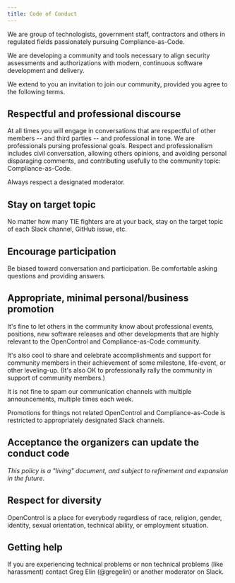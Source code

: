 ```yaml
---
title: Code of Conduct
---
```


We are group of technologists, government staff, contractors and others in regulated fields passionately pursuing Compliance-as-Code.

We are developing a community and tools necessary to align security assessments and authorizations with modern, continuous software development and delivery.

We extend to you an invitation to join our community, provided you agree to the following terms.

## Respectful and professional discourse

At all times you will engage in conversations that are respectful of other members -- and third parties -- and professional in tone. We are professionals pursing professional goals. Respect and professionalism includes civil conversation, allowing others opinions, and avoiding personal disparaging comments, and contributing usefully to the community topic: Compliance-as-Code.

Always respect a designated moderator.

## Stay on target topic

No matter how many TIE fighters are at your back, stay on the target topic of each Slack channel, GitHub issue, etc.

## Encourage participation

Be biased toward conversation and participation. Be comfortable asking questions and providing answers.

## Appropriate, minimal personal/business promotion

It's fine to let others in the community know about professional events, positions, new software releases and other developments that are highly relevant to the OpenControl and Compliance-as-Code community.

It's also cool to share and celebrate accomplishments and support for community members in their achievement of some milestone, life-event, or other leveling-up. (It's also OK to professionally rally the community in support of community members.)

It is not fine to spam our communication channels with multiple announcements, multiple times each week.

Promotions for things not related OpenControl and Compliance-as-Code is restricted to appropriately designated Slack channels.

## Acceptance the organizers can update the conduct code

_This policy is a "living" document, and subject to refinement and expansion in the future._

## Respect for diversity

OpenControl is a place for everybody regardless of race, religion, gender, identity, sexual orientation, technical ability, or employment situation.

## Getting help

If you are experiencing technical problems or non technical problems (like harassment) contact Greg Elin (@gregelin) or another moderator on Slack.
